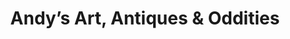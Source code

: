 ---
title: "Andy’s Art, Antiques & Oddities"
url: /chicago/andys-art-antiques-and-oddities/
shop: antiques
---